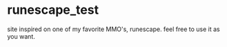 # runescape_test
site inspired on one of my favorite MMO's, runescape.
feel free to use it as you want.
